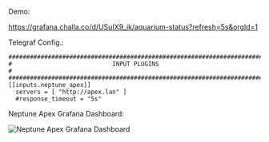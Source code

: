 Demo:

https://grafana.challa.co/d/USuIX9_ik/aquarium-status?refresh=5s&orgId=1

Telegraf Config.:


    ###############################################################################
    #                            INPUT PLUGINS                                    #
    ###############################################################################
    [[inputs.neptune_apex]]
      servers = [ "http://apex.lan" ]
      #response_timeout = "5s"

Neptune Apex Grafana Dashboard:

![Neptune Apex Grafana Dashboard](https://i.imgur.com/YGdCHna.png)
